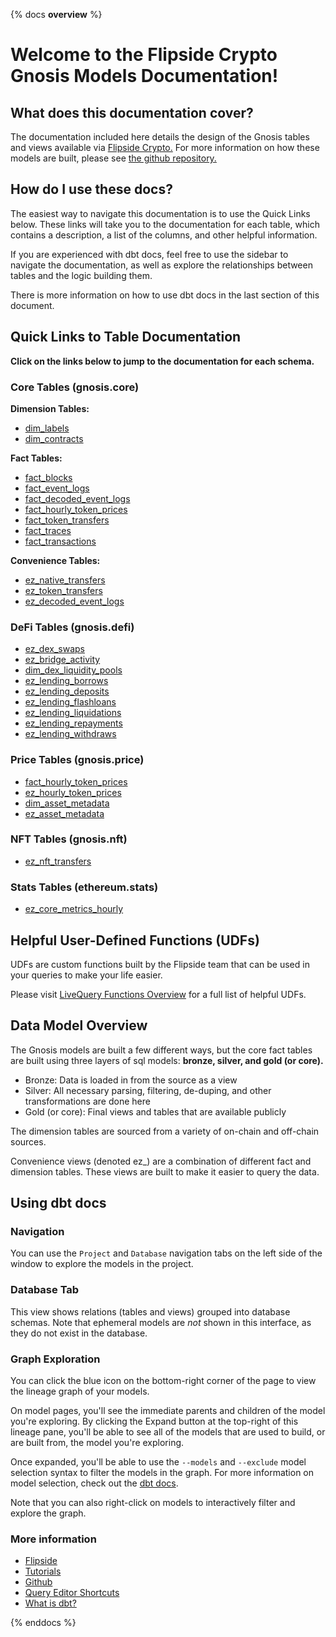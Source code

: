{% docs __overview__ %}

# Welcome to the Flipside Crypto Gnosis Models Documentation!

## **What does this documentation cover?**
The documentation included here details the design of the Gnosis tables and views available via [Flipside Crypto.](https://flipsidecrypto.xyz/) For more information on how these models are built, please see [the github repository.](https://github.com/FlipsideCrypto/gnosis-models)

## **How do I use these docs?**
The easiest way to navigate this documentation is to use the Quick Links below. These links will take you to the documentation for each table, which contains a description, a list of the columns, and other helpful information.

If you are experienced with dbt docs, feel free to use the sidebar to navigate the documentation, as well as explore the relationships between tables and the logic building them.

There is more information on how to use dbt docs in the last section of this document.

## **Quick Links to Table Documentation**

**Click on the links below to jump to the documentation for each schema.**

### Core Tables (gnosis.core)

**Dimension Tables:**
- [dim_labels](https://flipsidecrypto.github.io/gnosis-models/#!/model/model.gnosis_models.core__dim_labels)
- [dim_contracts](https://flipsidecrypto.github.io/gnosis-models/#!/model/model.gnosis_models.core__dim_contracts)

**Fact Tables:**
- [fact_blocks](https://flipsidecrypto.github.io/gnosis-models/#!/model/model.gnosis_models.core__fact_blocks)
- [fact_event_logs](https://flipsidecrypto.github.io/gnosis-models/#!/model/model.gnosis_models.core__fact_event_logs)
- [fact_decoded_event_logs](https://flipsidecrypto.github.io/gnosis-models/#!/model/model.gnosis_models.core__fact_decoded_event_logs)
- [fact_hourly_token_prices](https://flipsidecrypto.github.io/gnosis-models/#!/model/model.gnosis_models.core__fact_hourly_token_prices)
- [fact_token_transfers](https://flipsidecrypto.github.io/gnosis-models/#!/model/model.gnosis_models.core__fact_token_transfers)
- [fact_traces](https://flipsidecrypto.github.io/gnosis-models/#!/model/model.gnosis_models.core__fact_traces)
- [fact_transactions](https://flipsidecrypto.github.io/gnosis-models/#!/model/model.gnosis_models.core__fact_transactions)

**Convenience Tables:**
- [ez_native_transfers](https://flipsidecrypto.github.io/gnosis-models/#!/model/model.gnosis_models.core__ez_native_transfers)
- [ez_token_transfers](https://flipsidecrypto.github.io/gnosis-models/#!/model/model.gnosis_models.core__ez_token_transfers)
- [ez_decoded_event_logs](https://flipsidecrypto.github.io/gnosis-models/#!/model/model.gnosis_models.core__ez_decoded_event_logs)

### DeFi Tables (gnosis.defi) ###
- [ez_dex_swaps](https://flipsidecrypto.github.io/gnosis-models/#!/model/model.gnosis_models.defi__ez_dex_swaps)
- [ez_bridge_activity](https://flipsidecrypto.github.io/gnosis-models/#!/model/model.gnosis_models.defi__ez_bridge_activity)
- [dim_dex_liquidity_pools](https://flipsidecrypto.github.io/gnosis-models/#!/model/model.gnosis_models.defi__dim_dex_liquidity_pools)
- [ez_lending_borrows](https://flipsidecrypto.github.io/gnosis-models/#!/model/model.gnosis_models.defi__ez_lending_borrows) 
- [ez_lending_deposits](https://flipsidecrypto.github.io/gnosis-models/#!/model/model.gnosis_models.defi__ez_lending_deposits)
- [ez_lending_flashloans](https://flipsidecrypto.github.io/gnosis-models/#!/model/model.gnosis_models.defi__ez_lending_flashloans)
- [ez_lending_liquidations](https://flipsidecrypto.github.io/gnosis-models/#!/model/model.gnosis_models.defi__ez_lending_liquidations)
- [ez_lending_repayments](https://flipsidecrypto.github.io/gnosis-models/#!/model/model.gnosis_models.defi__ez_lending_repayments)
- [ez_lending_withdraws](https://flipsidecrypto.github.io/gnosis-models/#!/model/model.gnosis_models.defi__ez_lending_withdraws)

### Price Tables (gnosis.price)
- [fact_hourly_token_prices](https://flipsidecrypto.github.io/gnosis-models/#!/model/model.gnosis_models.price__fact_hourly_token_prices)
- [ez_hourly_token_prices](https://flipsidecrypto.github.io/gnosis-models/#!/model/model.gnosis_models.price__ez_hourly_token_prices)
- [dim_asset_metadata](https://flipsidecrypto.github.io/gnosis-models/#!/model/model.gnosis_models.price__dim_asset_metadata)
- [ez_asset_metadata](https://flipsidecrypto.github.io/gnosis-models/#!/model/model.gnosis_models.price__ez_asset_metadata)

### NFT Tables (gnosis.nft) ###
- [ez_nft_transfers](https://flipsidecrypto.github.io/gnosis-models/#!/model/model.gnosis_models.nft__ez_nft_transfers)

### Stats Tables (ethereum.stats)
- [ez_core_metrics_hourly](https://flipsidecrypto.github.io/gnosis-models/#!/model/model.gnosis_models.stats__ez_core_metrics_hourly)

## **Helpful User-Defined Functions (UDFs)**

UDFs are custom functions built by the Flipside team that can be used in your queries to make your life easier. 

Please visit [LiveQuery Functions Overview](https://flipsidecrypto.github.io/livequery-models/#!/overview) for a full list of helpful UDFs.

## **Data Model Overview**

The Gnosis models are built a few different ways, but the core fact tables are built using three layers of sql models: **bronze, silver, and gold (or core).**

- Bronze: Data is loaded in from the source as a view
- Silver: All necessary parsing, filtering, de-duping, and other transformations are done here
- Gold (or core): Final views and tables that are available publicly

The dimension tables are sourced from a variety of on-chain and off-chain sources.

Convenience views (denoted ez_) are a combination of different fact and dimension tables. These views are built to make it easier to query the data.

## **Using dbt docs**
### Navigation

You can use the ```Project``` and ```Database``` navigation tabs on the left side of the window to explore the models in the project.

### Database Tab

This view shows relations (tables and views) grouped into database schemas. Note that ephemeral models are *not* shown in this interface, as they do not exist in the database.

### Graph Exploration

You can click the blue icon on the bottom-right corner of the page to view the lineage graph of your models.

On model pages, you'll see the immediate parents and children of the model you're exploring. By clicking the Expand button at the top-right of this lineage pane, you'll be able to see all of the models that are used to build, or are built from, the model you're exploring.

Once expanded, you'll be able to use the ```--models``` and ```--exclude``` model selection syntax to filter the models in the graph. For more information on model selection, check out the [dbt docs](https://docs.getdbt.com/docs/model-selection-syntax).

Note that you can also right-click on models to interactively filter and explore the graph.


### **More information**
- [Flipside](https://flipsidecrypto.xyz)
- [Tutorials](https://docs.flipsidecrypto.com/our-data/tutorials)
- [Github](https://github.com/FlipsideCrypto/gnosis-models)
- [Query Editor Shortcuts](https://docs.flipsidecrypto.com/velocity/query-editor-shortcuts)
- [What is dbt?](https://docs.getdbt.com/docs/introduction)

{% enddocs %}
